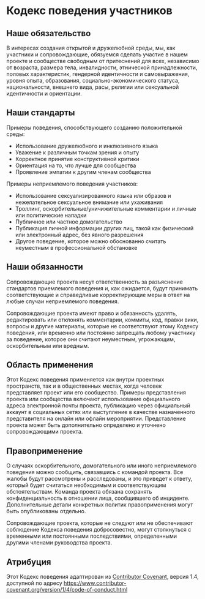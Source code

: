 # Кодекс поведения участников

## Наше обязательство

В интересах создания открытой и дружелюбной среды, мы, как участники и сопровождающие, обязуемся сделать участие в нашем проекте и сообществе свободным от притеснений для всех, независимо от возраста, размера тела, инвалидности, этнической принадлежности, половых характеристик, гендерной идентичности и самовыражения, уровня опыта, образования, социально-экономического статуса, национальности, внешнего вида, расы, религии или сексуальной идентичности и ориентации.

## Наши стандарты

Примеры поведения, способствующего созданию положительной среды:

* Использование дружелюбного и инклюзивного языка
* Уважение к различным точкам зрения и опыту
* Корректное принятие конструктивной критики
* Ориентация на то, что лучше для сообщества
* Проявление эмпатии к другим членам сообщества

Примеры неприемлемого поведения участников:

* Использование сексуализированного языка или образов и нежелательное сексуальное внимание или ухаживания
* Троллинг, оскорбительные/уничижительные комментарии и личные или политические нападки
* Публичное или частное домогательство
* Публикация личной информации других лиц, такой как физический или электронный адрес, без явного разрешения
* Другое поведение, которое можно обоснованно считать неуместным в профессиональной обстановке

## Наши обязанности

Сопровождающие проекта несут ответственность за разъяснение стандартов приемлемого поведения и, как ожидается, будут принимать соответствующие и справедливые корректирующие меры в ответ на любые случаи неприемлемого поведения.

Сопровождающие проекта имеют право и обязанность удалять, редактировать или отклонять комментарии, коммиты, код, правки вики, вопросы и другие материалы, которые не соответствуют этому Кодексу поведения, или временно или постоянно запрещать любому участнику за поведение, которое они считают неуместным, угрожающим, оскорбительным или вредным.

## Область применения

Этот Кодекс поведения применяется как внутри проектных пространств, так и в общественных местах, когда человек представляет проект или его сообщество. Примеры представления проекта или сообщества включают использование официального адреса электронной почты проекта, публикацию через официальный аккаунт в социальных сетях или выступление в качестве назначенного представителя на онлайн или офлайн мероприятии. Представление проекта может быть дополнительно определено и уточнено сопровождающими проекта.

## Правоприменение

О случаях оскорбительного, домогательного или иного неприемлемого поведения можно сообщить, связавшись с командой проекта. Все жалобы будут рассмотрены и расследованы, и это приведет к ответу, который будет считаться необходимым и соответствующим обстоятельствам. Команда проекта обязана сохранять конфиденциальность в отношении лица, сообщившего об инциденте. Дополнительные детали конкретных политик правоприменения могут быть опубликованы отдельно.

Сопровождающие проекта, которые не следуют или не обеспечивают соблюдение Кодекса поведения добросовестно, могут столкнуться с временными или постоянными последствиями, определенными другими членами руководства проекта.

## Атрибуция

Этот Кодекс поведения адаптирован из [Contributor Covenant](https://www.contributor-covenant.org), версия 1.4,
доступной по адресу https://www.contributor-covenant.org/version/1/4/code-of-conduct.html 